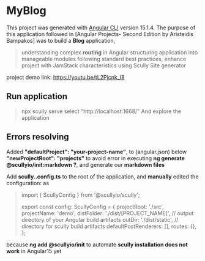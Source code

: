 # MyBlog

This project was generated with [Angular CLI](https://github.com/angular/angular-cli) version 15.1.4.
The purpose of this application followed in [Angular Projects- Second Edition by Aristeidis Bampakos] was to build a **Blog** application, 
> understanding complex **routing** in  Angular
> structuring application into manageable modules following standard best practices,
> enhance project with JamStack characteristics using Scully Site generator

project demo link: https://youtu.be/tL2Pjcnk_l8

## Run application
> npx scully serve
> select "http://localhost:1668/"
And explore the application

## Errors resolving
Added  **"defaultProject": "your-project-name"**, to (angular.json) below **"newProjectRoot": "projects"**
to avoid error in executing **ng generate @scullyio/init:markdown ?**, and generate our **markdown files**

Add **scully.<my-project-name>.config.ts** to the root of the application, and  **manually** edited the configuration: as 

> import { ScullyConfig } from '@scullyio/scully';
> 
> export const config: ScullyConfig = {
>   projectRoot: './src',
>  projectName: 'demo',
>   distFolder: './dist/[PROJECT_NAME]', // output directory of your Angular build artifacts
>   outDir: './dist/static', // directory for scully build artifacts
>   defaultPostRenderers: [],
>   routes: {},
> };

because **ng add @scullyio/init** to automate **scully installation does not work** in Angular15 yet

